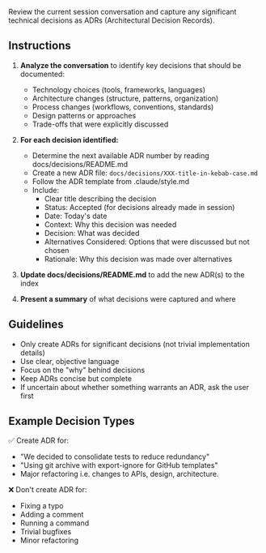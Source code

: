 Review the current session conversation and capture any significant technical decisions as ADRs (Architectural Decision Records).

## Instructions

1. **Analyze the conversation** to identify key decisions that should be documented:
   - Technology choices (tools, frameworks, languages)
   - Architecture changes (structure, patterns, organization)
   - Process changes (workflows, conventions, standards)
   - Design patterns or approaches
   - Trade-offs that were explicitly discussed

2. **For each decision identified:**
   - Determine the next available ADR number by reading docs/decisions/README.md
   - Create a new ADR file: `docs/decisions/XXX-title-in-kebab-case.md`
   - Follow the ADR template from .claude/style.md
   - Include:
     - Clear title describing the decision
     - Status: Accepted (for decisions already made in session)
     - Date: Today's date
     - Context: Why this decision was needed
     - Decision: What was decided
     - Alternatives Considered: Options that were discussed but not chosen
     - Rationale: Why this decision was made over alternatives

3. **Update docs/decisions/README.md** to add the new ADR(s) to the index

4. **Present a summary** of what decisions were captured and where

## Guidelines

- Only create ADRs for significant decisions (not trivial implementation details)
- Use clear, objective language
- Focus on the "why" behind decisions
- Keep ADRs concise but complete
- If uncertain about whether something warrants an ADR, ask the user first

## Example Decision Types

✅ Create ADR for:
- "We decided to consolidate tests to reduce redundancy"
- "Using git archive with export-ignore for GitHub templates"
- Major refactoring i.e. changes to APIs, design, architecture.

❌ Don't create ADR for:
- Fixing a typo
- Adding a comment
- Running a command
- Trivial bugfixes
- Minor refactoring